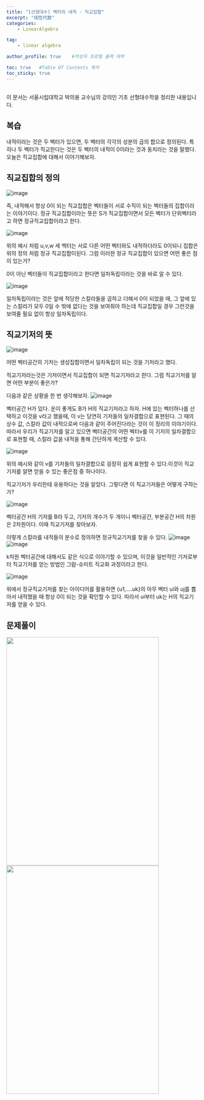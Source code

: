 ```yaml
---
title: "[선형대수] 벡터의 내적 - 직교집합"
excerpt: "线性代数"
categories:
    - LinearAlgebra

tag:
    - linear algebra

author_profile: true    #작성자 프로필 출력 여부

toc: true   #Table Of Contents 목차 
toc_sticky: true
---
```

##

이 문서는 서울시립대학교 박의용 교수님의 강의인 기초 선형대수학을 정리한 내용입니다.

## 복습
내적이라는 것은 두 벡터가 있으면, 두 벡터의 각각의 성분의 곱의 합으로 정의된다.
특히나 두 벡터가 직교한다는 것은 두 벡터의 내적이 0이라는 것과 동치라는 것을 말했다. 오늘은 직교집합에 대해서 이야기해보자.

## 직교집합의 정의
![image](https://user-images.githubusercontent.com/81638919/141646135-37c992b7-ebf1-454f-b53e-28b2865db7c9.png)

즉, 내적해서 항상 0이 되는 직교집합은 벡터들이 서로 수직이 되는 벡터들의 집합이라는 이야기이다.
정규 직교집합이라는 뜻은 S가 직교집합이면서 모든 벡터가 단위벡터라고 하면 정규직교집합이라고 한다.

![image](https://user-images.githubusercontent.com/81638919/141648092-f44b7593-1659-45b4-a7d7-c454c4bca32a.png)


위의 예시 처럼 u,v,w 세 백터는 서로 다른 어떤 벡터와도 내적하더라도 0이되니 집합은 위의 정의 처럼 정규 직교집합이된다.
그럼 이러한 정규 직교집합이 있으면 어떤 좋은 점이 있는가?

0이 아닌 벡터들이 직교집합이라고 한다면 일차독립이라는 것을 바로 알 수 있다.

![image](https://user-images.githubusercontent.com/81638919/141647927-6ead113f-4dd1-4109-90fd-db295bf5bb63.png)


일차독립이라는 것은 앞에 적당한 스칼라들을 곱하고 더해서 0이 되었을 때, 그 앞에 있는 스칼라가 모두 0일 수 밖에 없다는 것을 보여줘야 하는데 직교집합일 경우
그런것을 보여줄 필요 없이 항상 일차독립이다.

## 직교기저의 뜻
![image](https://user-images.githubusercontent.com/81638919/141646569-f189dc36-7c17-42b9-8744-be467044b0e3.png)

어떤 벡터공간의 기저는 생성집합이면서 일차독립이 되는 것을 기저라고 했다.

직교기저라는것은 기저이면서 직교집합이 되면 직교기저라고 한다. 그럼 직교기저를 알면 어떤 부분이 좋은가?

다음과 같은 상황을 한 번 생각해보자.
![image](https://user-images.githubusercontent.com/81638919/141646705-eff6900e-7654-451d-b7bb-430eff623d82.png)

벡터공간 H가 있다. 운이 좋게도 B가 H의 직교기저라고 하자. H에 있는 벡터하나를 선택하고 이것을 v라고 했을때, 이 v는 당연히 기저들의 일차결합으로 표현된다.
그 때의 상수 값, 스칼라 값이 내적으로써 다음과 같이 주어진다라는 것이 이 정리의 이야기이다.
따라서 우리가 직교기저를 알고 있으면 벡터공간의 어떤 벡터v를 이 기저의 일차결합으로 표현할 때, 스칼라 값을 내적을 통해 간단하게 계산할 수 있다.

![image](https://user-images.githubusercontent.com/81638919/141647973-5aab1743-f112-4908-9eee-ead291a47544.png)

위의 예시와 같이 v를 기저들의 일차결합으로 굉장히 쉽게 표현할 수 있다.이것이 직교기저를 알면 얻을 수 있는 좋은점 중 하나이다.

직교기저가 우리한테 유용하다는 것을 알았다. 그렇다면 이 직교기저들은 어떻게 구하는가?

![image](https://user-images.githubusercontent.com/81638919/141647452-39facd69-69ea-481f-995a-33797447164c.png)

벡터공간 H의 기저를 B라 두고, 기저의 개수가 두 개이니 벡터공간, 부분공간 H의 차원은 2차원이다. 이때 직교기저를 찾아보자.

이렇게 스칼라를 내적들의 분수로 정의하면 정규직교기저를 찾을 수 있다.
![image](https://user-images.githubusercontent.com/81638919/141647447-588997bf-ca47-4ac7-b9c1-655a5a31442f.png)
![image](https://user-images.githubusercontent.com/81638919/141647990-eb8e57a4-6224-46cb-b123-7947806e5b01.png)


k차원 벡터공간에 대해서도 같은 식으로 이야기할 수 있으며, 이것을 일반적인 기저로부터 직교기저를 얻는 방법인 그람-슈미트 직교화 과정이라고 한다.

![image](https://user-images.githubusercontent.com/81638919/141647778-725f6df1-4061-44f3-9933-ffa2960167c9.png)

위에서 정규직교기저를 찾는 아이디어를 활용하면 {u1,....uk}의 아무 벡터 ui와 uj를 뽑아서 내적했을 때 항상 0이 되는 것을 확인할 수 있다.
따라서 ui부터 uk는 H의 직교기저를 얻을 수 있다.

## 문제풀이

<img src="https://user-images.githubusercontent.com/81638919/141652580-e970827b-92ec-4f56-a20e-f1eff0a6117f.png"  width="400" height="600"><img src="https://user-images.githubusercontent.com/81638919/141652592-92d34884-6598-4744-bf29-c5e754027d95.png"  width="400" height="600">
